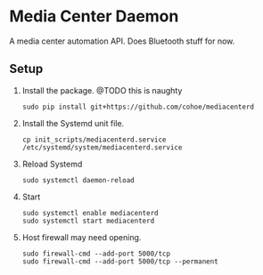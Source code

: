Media Center Daemon
===================

A media center automation API. Does Bluetooth stuff for now.

Setup
-----

1. Install the package. @TODO this is naughty
   ```
   sudo pip install git+https://github.com/cohoe/mediacenterd
   ```
2. Install the Systemd unit file.
   ```
   cp init_scripts/mediacenterd.service /etc/systemd/system/mediacenterd.service
   ```
3. Reload Systemd
   ```
   sudo systemctl daemon-reload
   ```
4. Start
   ```
   sudo systemctl enable mediacenterd
   sudo systemctl start mediacenterd
   ```
5. Host firewall may need opening.
   ```
   sudo firewall-cmd --add-port 5000/tcp
   sudo firewall-cmd --add-port 5000/tcp --permanent
   ```